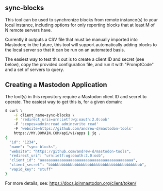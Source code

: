 ## sync-blocks

This tool can be used to synchronize blocks from remote instance(s) to your
local instance, including options for only reporting blocks that at least M of
N remote servers have.

Currently it outputs a CSV file that must be manually imported into Mastodon;
in the future, this tool will support automatically adding blocks to the local
server so that it can be run on an automated basis.

The easiest way to test this out is to create a client ID and secret (see
below), copy the provided configuration file, and run it with "PromptCode" and
a set of servers to query.

## Creating a Mastodon Application

The tool(s) in this repository require a Mastodon client ID and secret to
operate. The easiest way to get this is, for a given domain:

```bash
$ curl \
    -F client_name=sync-blocks \
    -F 'redirect_uris=urn:ietf:wg:oauth:2.0:oob'
    -F 'scopes=admin:read admin:write read'
    -F 'website=https://github.com/andrew-d/mastodon-tools'
    https://MY.DOMAIN.COM/api/v1/apps | jq .
{
  "id": "1234",
  "name": "sync-blocks",
  "website": "https://github.com/andrew-d/mastodon-tools",
  "redirect_uri": "urn:ietf:wg:oauth:2.0:oob",
  "client_id": "aaaaaaaaaaaaaaaaaaaaaaaaaaaaaaaaaaaaaaaaaaa",
  "client_secret": "bbbbbbbbbbbbbbbbbbbbbbbbbbbbbbbbbbbbbbbbbbb",
  "vapid_key": "stuff"
}
```

For more details, see: https://docs.joinmastodon.org/client/token/
